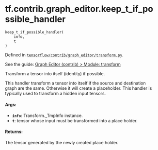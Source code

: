 <div itemscope itemtype="http://developers.google.com/ReferenceObject">
<meta itemprop="name" content="tf.contrib.graph_editor.keep_t_if_possible_handler" />
</div>

# tf.contrib.graph_editor.keep_t_if_possible_handler

``` python
keep_t_if_possible_handler(
    info,
    t
)
```



Defined in [`tensorflow/contrib/graph_editor/transform.py`](https://www.tensorflow.org/code/tensorflow/contrib/graph_editor/transform.py).

See the guide: [Graph Editor (contrib) > Module: transform](../../../../../api_guides/python/contrib.graph_editor.md#Module_transform)

Transform a tensor into itself (identity) if possible.

This handler transform a tensor into itself if the source and destination
graph are the same. Otherwise it will create a placeholder.
This handler is typically used to transform a hidden input tensors.

#### Args:

* <b>`info`</b>: Transform._TmpInfo instance.
* <b>`t`</b>: tensor whose input must be transformed into a place holder.

#### Returns:

  The tensor generated by the newly created place holder.